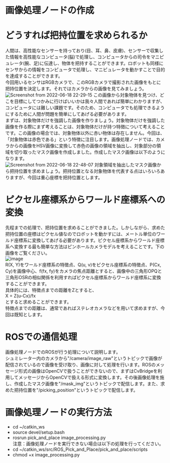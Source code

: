 # 画像処理ノードの作成
# どうすれば把持位置を求められるか
人間は、高性能なセンサーを持っており(目、耳、鼻、皮膚)、センサーで収集した情報を高性能なコンピュータ(脳)で処理し、コンピュータからの司令をマニピュレータ(腕、足)に伝達し、物体を把持することができます。ロボットも同様にセンサからの情報をコンピュータで処理し、マニピュレータを動かすことで目的を達成することができます。<br>
今回用いるセンサはRGBカメラで、このRGBカメラで撮影された画像をもとに把持位置を決定します。それではカメラからの画像を見てみましょう。<br>
![Screenshot from 2022-06-18 22-29-15](https://user-images.githubusercontent.com/75206988/174439828-7b50c757-5fad-4166-855d-21cb2b83cbe7.png)
この画像から対象物体を見つけ、どこを目標にしてつかみに行けばいいかは我々人間であれば簡単にわかりますが、コンピュータには難しい課題です。そのため、コンピュータでも処理できるようにするために人間が問題を簡単にしてあげる必要があります。<br>
まずは、対象物体だけを強調した画像を作りましょう。対象物体だけを強調した画像を作る際にまず考えることは、対象物体だけが持つ特徴について考えることです。この画像の場合では、対象物体以外に赤い物体は存在しません。今回は、「対象物体は赤色である」という特徴に注目します。画像処理ノードでは、カメラからの画像をHSV画像に変換して赤色の画像の領域を抽出し、対象部分の領域を切り取ったマスク画像を作成しました。作成したマスク画像は以下のようになります。<br>
![Screenshot from 2022-06-18 22-48-07](https://user-images.githubusercontent.com/75206988/174441380-b59bb319-c8ee-4e97-9ce8-c1d17620be28.png)
対象領域を抽出したマスク画像から把持位置を求めましょう。把持位置となる対象物体を代表する点はいろいろありますが、今回は重心座標を把持位置とします。
# ピクセル座標系からワールド座標系への変換
先程までの処理で、把持位置を求めることができました。しかしながら、求めた把持位置の座標はピクセル値なのでロボットを動かすには、メートル単位のワールド座標系に変換してあげる必要があります。ピクセル座標系からワールド座標系へ変換する最も簡単な方法はピンホールカメラモデルを考えることです。下の画像をご覧ください。<br>
![image](https://user-images.githubusercontent.com/75206988/174442053-f81a8ed7-04ae-4381-9a9b-e78bdf99a9c5.png)<br>
R(X, Y)をワールド座標系の特徴点、Q(u, v)をピクセル座標系の特徴点、P(Cx, Cy)を画像中心、f(fx, fy)をカメラの焦点距離とすると、画像中の三角形OPQと三角形OSRの相似関係を利用すればピクセル座標系からワールド座標系に変換することができます。<br>
具体的には、特徴点までの距離をZとすると、<br>
X = Z(u-Cx)/fx<br>
とすると求めることができます。<br>
特徴点までの距離は、通常であればステレオカメラなどを用いて求めますが、今回は既知とします。
# ROSでの通信処理
画像処理ノードでのROSが行う処理について説明します。<br>
シュミレーター内のカメラから"/camera/image_raw"というトピックで画像が配信されているので画像を受け取り、画像に対して処理を行います。ROSのメッセージ形式の画像はOpenCVで扱うことができないので、まずはCvBridgeを利用してメッセージからOpenCVで扱える形式に変換します。その後画像処理を施し、作成したマスク画像を"/mask_img"というトピックで配信します。また、求めた把持位置を"/picking_position"というトピックで配信します。
# 画像処理ノードの実行方法
- cd ~/catkin_ws
- source devel/setup.bash
- rosrun pick_and_place image_processing.py<br>
注意：画像処理ノードを実行できない場合は以下の処理を行ってください。
- cd ~/catkin_ws/src/ROS_Pick_and_Place/pick_and_place/scripts
- chmod +x image_processing.py 
